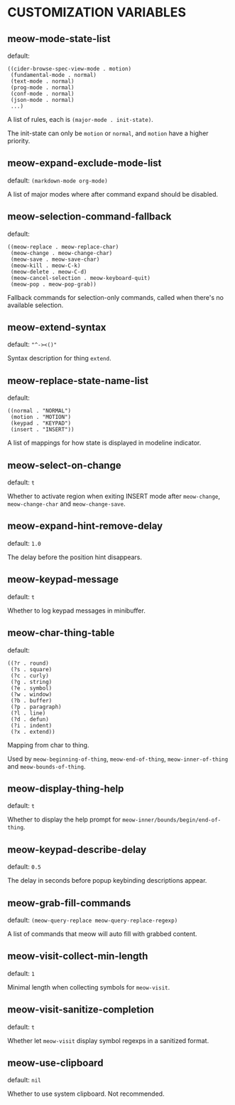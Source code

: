 # CUSTOMIZATION VARIABLES

## meow-mode-state-list

default:

```
((cider-browse-spec-view-mode . motion)
 (fundamental-mode . normal)
 (text-mode . normal)
 (prog-mode . normal)
 (conf-mode . normal)
 (json-mode . normal)
 ...)
```

A list of rules, each is `(major-mode . init-state)`.

The init-state can only be `motion` or `normal`, and `motion` have a higher priority.

## meow-expand-exclude-mode-list

default: `(markdown-mode org-mode)`

A list of major modes where after command expand should be disabled.

## meow-selection-command-fallback

default:

```
((meow-replace . meow-replace-char)
 (meow-change . meow-change-char)
 (meow-save . meow-save-char)
 (meow-kill . meow-C-k)
 (meow-delete . meow-C-d)
 (meow-cancel-selection . meow-keyboard-quit)
 (meow-pop . meow-pop-grab))
```

Fallback commands for selection-only commands, called when there's no available selection.

## meow-extend-syntax

default: `"^-><()"`

Syntax description for thing `extend`.

## meow-replace-state-name-list

default:

```
((normal . "NORMAL")
 (motion . "MOTION")
 (keypad . "KEYPAD")
 (insert . "INSERT"))
```

A list of mappings for how state is displayed in modeline indicator.

## meow-select-on-change

default: `t`

Whether to activate region when exiting INSERT mode after `meow-change`, `meow-change-char` and `meow-change-save`.

## meow-expand-hint-remove-delay

default: `1.0`

The delay before the position hint disappears.

## meow-keypad-message

default: `t`

Whether to log keypad messages in minibuffer.

## meow-char-thing-table

default:

```
((?r . round)
 (?s . square)
 (?c . curly)
 (?g . string)
 (?e . symbol)
 (?w . window)
 (?b . buffer)
 (?p . paragraph)
 (?l . line)
 (?d . defun)
 (?i . indent)
 (?x . extend))
```

Mapping from char to thing.

Used by `meow-beginning-of-thing`, `meow-end-of-thing`, `meow-inner-of-thing` and `meow-bounds-of-thing`.

## meow-display-thing-help

default: `t`

Whether to display the help prompt for `meow-inner/bounds/begin/end-of-thing`.

## meow-keypad-describe-delay

default: `0.5`

The delay in seconds before popup keybinding descriptions appear.

## meow-grab-fill-commands

default: `(meow-query-replace meow-query-replace-regexp)`

A list of commands that meow will auto fill with grabbed content.

## meow-visit-collect-min-length

default: `1`

Minimal length when collecting symbols for `meow-visit`.

## meow-visit-sanitize-completion

default: `t`

Whether let `meow-visit` display symbol regexps in a sanitized format.

## meow-use-clipboard

default: `nil`

Whether to use system clipboard. Not recommended.
